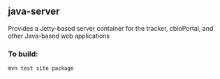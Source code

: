 ## java-server

Provides a Jetty-based server container for the tracker, cbioPortal, and other 
Java-based web applications

### To build:

    mvn test site package

